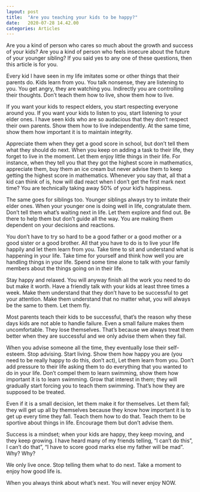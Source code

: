 ```yaml
---
layout: post
title:  "Are you teaching your kids to be happy?"
date:   2020-07-28 14.42.00
categories: Articles
---
```


Are you a kind of person who cares so much about the growth and success of your kids? Are you a kind of person who feels insecure about the future of your younger sibling? If you said yes to any one of these questions, then this article is for you.

Every kid I have seen in my life imitates some or other things that their parents do. Kids learn from you. You talk nonsense, they are listening to you. You get angry, they are watching you. Indirectly you are controlling their thoughts. Don’t teach them how to live, show them how to live.

If you want your kids to respect elders, you start respecting everyone around you. If you want your kids to listen to you, start listening to your elder ones. I have seen kids who are so audacious that they don’t respect their own parents. Show them how to live independently. At the same time, show them how important it is to maintain integrity.

Appreciate them when they get a good score in school, but don’t tell them what they should do next. When you keep on adding a task to their life, they forget to live in the moment. Let them enjoy little things in their life. For instance, when they tell you that they got the highest score in mathematics, appreciate them, buy them an ice cream but never advise them to keep getting the highest score in mathematics. Whenever you say that, all that a kid can think of is, how will dad react when I don’t get the first mark next time? You are technically taking away 50% of your kid’s happiness.

The same goes for siblings too. Younger siblings always try to imitate their elder ones. When your younger one is doing well in life, congratulate them. Don’t tell them what’s waiting next in life. Let them explore and find out. Be there to help them but don’t guide all the way. You are making them dependent on your decisions and reactions.

You don’t have to try so hard to be a good father or a good mother or a good sister or a good brother. All that you have to do is to live your life happily and let them learn from you. Take time to sit and understand what is happening in your life. Take time for yourself and think how well you are handling things in your life. Spend some time alone to talk with your family members about the things going on in their life.

Stay happy and relaxed. You will anyway finish all the work you need to do but make it worth. Have a friendly talk with your kids at least three times a week. Make them understand that they don’t have to be successful to get your attention. Make them understand that no matter what, you will always be the same to them. Let them fly.

Most parents teach their kids to be successful, that’s the reason why these days kids are not able to handle failure. Even a small failure makes them uncomfortable. They lose themselves. That’s because we always treat them better when they are successful and we only advise them when they fail.

When you advise someone all the time, they eventually lose their self-esteem. Stop advising. Start living. Show them how happy you are (you need to be really happy to do this, don’t act), Let them learn from you. Don’t add pressure to their life asking them to do everything that you wanted to do in your life. Don’t compel them to learn swimming, show them how important it is to learn swimming. Grow that interest in them; they will gradually start forcing you to teach them swimming. That’s how they are supposed to be treated.

Even if it is a small decision, let them make it for themselves. Let them fall; they will get up all by themselves because they know how important it is to get up every time they fall. Teach them how to do that. Teach them to be sportive about things in life. Encourage them but don’t advise them.

Success is a mindset; when your kids are happy, they keep moving, and they keep growing. I have heard many of my friends telling, “I can’t do this”, I can’t do that”, “I have to score good marks else my father will be mad”. Why? Why?

We only live once. Stop telling them what to do next. Take a moment to enjoy how good life is.

When you always think about what’s next. You will never enjoy NOW.